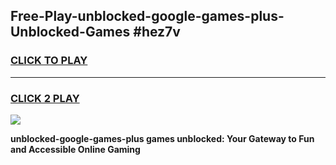 
## Free-Play-unblocked-google-games-plus-Unblocked-Games #hez7v
<h3>
<a href="https://news.freeplayer.one?title=unblocked-google-games-plus&ref=8M">CLICK TO PLAY</a></h3>
<hr>

<h3>
<a href="https://news.freeplayer.one?title=unblocked-google-games-plus&ref=8M">CLICK 2 PLAY</a>
  
</h3>

<a href="https://news.freeplayer.one?title=unblocked-google-games-plus&ref=8M"><img src="https://clearcache.store/games.png"></a>


**unblocked-google-games-plus games unblocked: Your Gateway to Fun and Accessible Online Gaming**
